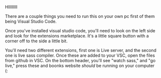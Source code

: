 HIIIIIIII

There are a couple things you need to run this on your own pc
first of them being Visual Studio Code.

Once you've installed visual studio code,
you'll need to look on the left side and look for the extensions marketplace.
It's a little square button with a corner off to the side a little bit.

You'll need two different extensions, first one is Live server, and the second one is live sass compiler.
Once these are added to your VSC, open the files from github in VSC. On the bottom header, you'll see "watch sass," and "go live," press these and boonks website _should_ be running on your computer (:
